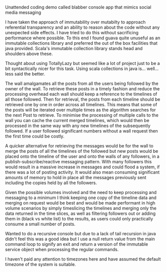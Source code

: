 Unattended coding demo called blabber console app that mimics social media messaging

I have taken the approach of immutability over mutabilty to approach referential transparency and an ability to reason about the code without any unexpected side effects. I have tried to do this without sacrificing performance where possible. To this end I found guava quite unuseful as an immutable collections library and preferred the out of the box facilities that java provided. Scala's immutable collection library stands head and shoulders above these.

Thought about using TotallyLazy but seemed like a lot of project just to be a bit syntactically nicer for this task. Using scala collections in java is... well... less said the better.

The wall amalgamates all the posts from all the users being followed by the owner of the wall. To retrieve these posts in a timely fashion and reduce the processing overhead each wall should keep a reference to the timelines of all those followed. Then for retrieval, the posts from each timeline should be retrieved one by one in order across all timelines. This means that some of the posts will be iterated over multiple times as the algorithm searches for the next Post to retrieve. To minimise the processing of multiple calls to the wall you can cache the current merged timelines, which would then be processed in the same way with any new timelines of the subsequently followed. If a user followed significant numbers without a wall request then the first time could be costly.

A quicker alternative for retrieving the messages would be for the wall to merge the posts of all the timelines of the followed but new posts would be placed onto the timeline of the user and onto the walls of any followers, in a publish-subscribe/reactive messaging pattern. With many followers this would result in a massive increase in messages and could flood a system, if there was a lot of posting activity. It would also mean consuming significant amounts of memory to hold in place all the messages previously sent including the copies held by all the followers.

Given the possible volumes involved and the need to keep processing and messaging to a minimum I think keeping one copy of the timeline data and merging on request would be best and would be made performant in high volume scenarios by simply timeslicing the timelines and merging only the data returned in the time slices, as well as filtering followers out or adding them in (black vs white list) to the results, as users could only practically consume a small number of posts.

Wanted to do a recursive console but due to a lack of tail recursion in java didn't feel this was a good idea but I use a null return value from the main command loop to signify an exit and return a version of the immutable service object when processing the regular commands.

I haven't paid any attention to timezones here and have assumed the default timezone of the system is suitable.